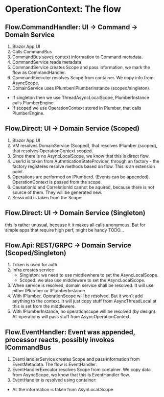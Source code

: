 # OperationContext: The flow


## Flow.CommandHandler: UI -> Command -> Domain Service

1. Blazor App UI
2. Calls CommandBus
3. CommandBus saves context information to Command metadata.
4. CommandService reads metadata
5. CommandService creates Scope and pass information, we mark the flow as CommandHandler.
6. CommandExecuter<T> resolves Scope from container. We copy info from AsyncScope.
7. DomainService uses IPlumber/IPlumberInstance (scoped/singleton). 
  - If singleton then we use ThreadAsyncLocalScope, PlumberInstance calls PlumberEngine.
  - If scoped we use OperationContext stored in Plumber, that calls PlumberEngine.

## Flow.Direct: UI -> Domain Service (Scoped)
1. Blazor App UI
2. VM resolves DomainService (Scoped), that resolves IPlumber (scoped), that resolves OperationContext scoped. 
3. Since there is no AsyncLocalScope, we know that this is direct flow.
4. UserId is taken from AuthnticationStateProvider, through an factory - the factory registeres resolve methods based on flow. This is an extension point.
5. Operations are performed on IPlumberd. (Events can be appended). OperationContext is passed from the scope. 
6. CausationId and CorrelationId cannot be aquired, because there is not source of them. They will be generated new.
7. SessionId is taken from the Scope.

## Flow.Direct: UI -> Domain Service (Singleton)

this is rather unusual, because it it makes all calls anonymous. But for simple apps that require high perf, might be handy
TODO...


## Flow.Api: REST/GRPC -> Domain Service (Scoped/Singleton)
1. Token is used for auth.
2. Infra creates service
    - Singleton: we need to use middlewhere to set the AsyncLocalScope.  
    - Scoped: we also use middlewere to set the AsyncLocalScope.
3. When service is resolved, domain service shall be resolved. It will use either IPlumber or IPlumberInstance.
4. With IPlumber, OperationScope will be resolved. But it won't add anything to the context. It will just copy stuff from AsyncThreadLocal at this is set from the middlewere.
5. With IPlumberInstance, no operationscope will be resolved (by design). All operations will pass stuff from AsyncOperationContext.

## Flow.EventHandler: Event was appended, processor reacts, possibly invokes ICommandBus

1. EventHandlerService creates Scope and pass information from EventMetadata. The flow is EventHandler.
2. EventHandlerExecutor resolves Scope from container. We copy data from AsyncScope, we know that this is EventHandler flow.
3. EventHandler is resolved using container:
  - All the information is taken from AsynLocal.Scope 